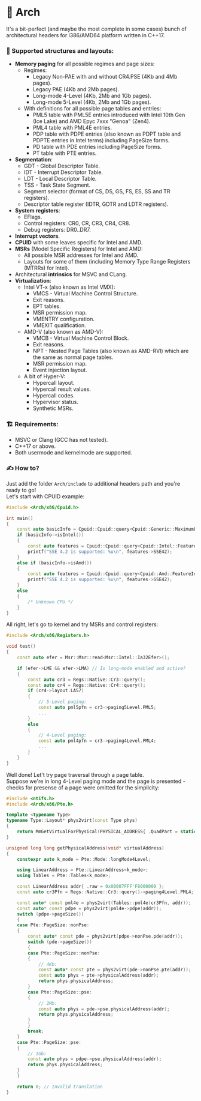 # 🧩 Arch
It's a bit-perfect (and maybe the most complete in some cases) bunch of architectural headers for i386/AMD64 platform written in C++17.

### 📜 Supported structures and layouts:
* **Memory paging** for all possible regimes and page sizes:
  - Regimes:
    - Legacy Non-PAE with and without CR4.PSE (4Kb and 4Mb pages).
    - Legacy PAE (4Kb and 2Mb pages).
    - Long-mode 4-Level (4Kb, 2Mb and 1Gb pages).
    - Long-mode 5-Level (4Kb, 2Mb and 1Gb pages).  
  - With definitions for all possible page tables and entries:
    - PML5 table with PML5E entries introduced with Intel 10th Gen (Ice Lake) and AMD Epyc 7xxx "Genoa" (Zen4).
    - PML4 table with PML4E entries.
    - PDP table with PDPE entries (also known as PDPT table and PDPTE entries in Intel terms) including PageSize forms.
    - PD table with PDE entries including PageSize forms.
    - PT table with PTE entries.
* **Segmentation**:
  - GDT - Global Descriptor Table.
  - IDT - Interrupt Descriptor Table.
  - LDT - Local Descriptor Table.
  - TSS - Task State Segment.
  - Segment selector (format of CS, DS, GS, FS, ES, SS and TR registers).
  - Descriptor table register (IDTR, GDTR and LDTR registers).
* **System registers**:
  - EFlags.
  - Control registers: CR0, CR, CR3, CR4, CR8.
  - Debug registers: DR0..DR7.
* **Interrupt vectors**.
* **CPUID** with some leaves specific for Intel and AMD.
* **MSRs** (Model Specific Registers) for Intel and AMD:
  - All possible MSR addresses for Intel and AMD.
  - Layouts for some of them (including Memory Type Range Registers (MTRRs) for Intel).
* Architectural **intrinsics** for MSVC and CLang.
* **Virtualization**:
  - Intel VT-x (also known as Intel VMX):
    - VMCS - Virtual Machine Control Structure.
    - Exit reasons.
    - EPT tables.
    - MSR permission map.
    - VMENTRY configuration.
    - VMEXIT qualification.
  - AMD-V (also known as AMD-V):
    - VMCB - Virtual Machine Control Block.
    - Exit reasons.
    - NPT - Nested Page Tables (also known as AMD-RVI) which are the same as normal page tables.
    - MSR permission map.
    - Event injection layout.
  - A bit of Hyper-V:
    - Hypercall layout.
    - Hypercall result values.
    - Hypercall codes.
    - Hypervisor status.
    - Synthetic MSRs.


### 🏗️ Requirements:
  * MSVC or Clang (GCC has not tested).
  * C++17 or above.
  * Both usermode and kernelmode are supported.

### ✍️ How to?
Just add the folder `Arch/include` to additional headers path and you're ready to go!  
Let's start with CPUID example:
```cpp
#include <Arch/x86/Cpuid.h>

int main()
{
    const auto basicInfo = Cpuid::Cpuid::query<Cpuid::Generic::MaximumFunctionNumberAndVendorId>();
    if (basicInfo->isIntel())
    {
        const auto features = Cpuid::Cpuid::query<Cpuid::Intel::FeatureInformation>();
        printf("SSE 4.2 is supported: %u\n", features->SSE42);
    }
    else if (basicInfo->isAmd())
    {
        const auto features = Cpuid::Cpuid::query<Cpuid::Amd::FeatureInformation>();
        printf("SSE 4.2 is supported: %u\n", features->SSE42);
    }
    else
    {
        /* Unknown CPU */
    }
}
```

All right, let's go to kernel and try MSRs and control registers:
```cpp
#include <Arch/x86/Registers.h>

void test()
{
    const auto efer = Msr::Msr::read<Msr::Intel::Ia32Efer>();

    if (efer->LME && efer->LMA) // Is long-mode enabled and active?
    {
        const auto cr3 = Regs::Native::Cr3::query();
        const auto cr4 = Regs::Native::Cr4::query();
        if (cr4->layout.LA57)
        {
            // 5-Level paging:
            const auto pml5pfn = cr3->paging5Level.PML5;
            ...
        }
        else
        {
            // 4-Level paging:
            const auto pml4pfn = cr3->paging4Level.PML4;
            ...
        }
    }
}
```

 
Well done! Let't try page traversal through a page table.  
Suppose we're in long 4-Level paging mode and the page is presented - checks for presense of a page were omitted for the simplicity:
```cpp
#include <ntifs.h>
#include <Arch/x86/Pte.h>

template <typename Type>
typename Type::Layout* phys2virt(const Type phys)
{
    return MmGetVirtualForPhysical(PHYSICAL_ADDRESS{ .QuadPart = static_cast<long long>(phys); });
}

unsigned long long getPhysicalAddress(void* virtualAddress)
{
    constexpr auto k_mode = Pte::Mode::longMode4Level;

    using LinearAddress = Pte::LinearAddress<k_mode>;
    using Tables = Pte::Tables<k_mode>;

    const LinearAddress addr{ .raw = 0x00007FFF'F8000000 };
    const auto cr3Pfn = Regs::Native::Cr3::query()->paging4Level.PML4;

    const auto* const pml4e = phys2virt(Tables::pml4e(cr3Pfn, addr));
    const auto* const pdpe = phys2virt(pml4e->pdpe(addr));
    switch (pdpe->pageSize())
    {
    case Pte::PageSize::nonPse:
    {
        const auto* const pde = phys2virt(pdpe->nonPse.pde(addr));
        switch (pde->pageSize())
        {
        case Pte::PageSize::nonPse:
        {
            // 4Kb:
            const auto* const pte = phys2virt(pde->nonPse.pte(addr));
            const auto phys = pte->physicalAddress(addr);
            return phys.physicalAddress;
        }
        case Pte::PageSize::pse:
        {
            // 2Mb:
            const auto phys = pde->pse.physicalAddress(addr);
            return phys.physicalAddress;
        }
        }
        break;
    }
    case Pte::PageSize::pse:
    {
        // 1Gb:
        const auto phys = pdpe->pse.physicalAddress(addr);
        return phys.physicalAddress;
    }
    }

    return 0; // Invalid translation
}
```
